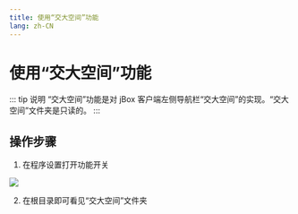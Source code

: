 ```yaml
---
title: 使用“交大空间”功能
lang: zh-CN
---
```


# 使用“交大空间”功能

::: tip 说明
“交大空间”功能是对 jBox 客户端左侧导航栏“交大空间”的实现。“交大空间”文件夹是只读的。
:::

## 操作步骤
1. 在程序设置打开功能开关

![](https://s2.loli.net/2022/08/02/Fqyma5t1Bkc6NOx.png)

2. 在根目录即可看见“交大空间”文件夹